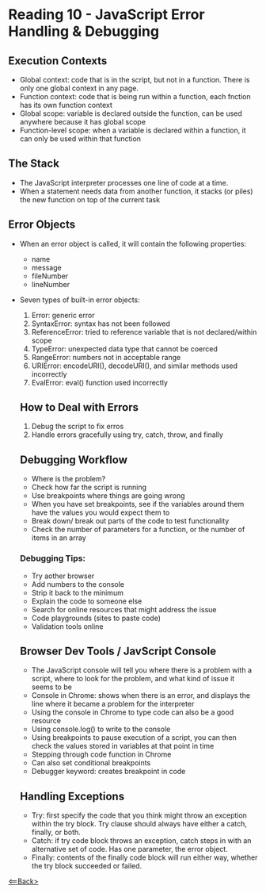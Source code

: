 # Reading 10 - JavaScript Error Handling & Debugging

## Execution Contexts
- Global context: code that is in the script, but not in a function. There is only one global context in any page.
- Function context: code that is being run within a function, each fnction has its own function context
- Global scope: variable is declared outside the function, can be used anywhere because it has global scope
- Function-level scope: when a variable is declared within a function, it can only be used within that function

## The Stack
- The JavaScript interpreter processes one line of code at a time.
- When a statement needs data from another function, it stacks (or piles) the new function on top of the current task

## Error Objects
- When an error object is called, it will contain the following properties:
  - name
  - message
  - fileNumber
  - lineNumber
- Seven types of built-in error objects:
  1. Error: generic error
  1. SyntaxError: syntax has not been followed
  1. ReferenceError: tried to reference variable that is not declared/within scope
  1. TypeError: unexpected data type that cannot be coerced
  1. RangeError: numbers not in acceptable range
  1. URIError: encodeURI(), decodeURI(), and similar methods used incorrectly
  1. EvalError: eval() function used incorrectly

  ## How to Deal with Errors
  1. Debug the script to fix erros
  2. Handle errors gracefully using try, catch, throw, and finally

  ## Debugging Workflow
  - Where is the problem?
  - Check how far the script is running
  - Use breakpoints where things are going wrong
  - When you have set breakpoints, see if the variables around them have the values you would expect them to
  - Break down/ break out parts of the code to test functionality
  - Check the number of parameters for a function, or the number of items in an array

  ### Debugging Tips:
  - Try aother browser
  - Add numbers to the console
  - Strip it back to the minimum
  - Explain the code to someone else
  - Search for online resources that might address the issue
  - Code playgrounds (sites to paste code)
  - Validation tools online

  ## Browser Dev Tools / JavScript Console
  - The JavaScript console will tell you where there is a problem with a script, where to look for the problem, and what kind of issue it seems to be
  - Console in Chrome: shows when there is an error, and displays the line where it became a problem for the interpreter
  - Using the console in Chrome to type code can also be a good resource
  - Using console.log() to write to the console
  - Using breakpoints to pause execution of a script, you can then check the values stored in variables at that point in time
  - Stepping through code function in Chrome
  - Can also set conditional breakpoints
  - Debugger keyword: creates breakpoint in code

  ## Handling Exceptions
  - Try: first specify the code that you think might throw an exception within the try block. Try clause should always have either a catch, finally, or both.
  - Catch: if try code block throws an exception, catch steps in with an alternative set of code. Has one parameter, the error object.
  - Finally: contents of the finally code block will run either way, whether the try block succeeded or failed. 

[<==Back>](../README.md)